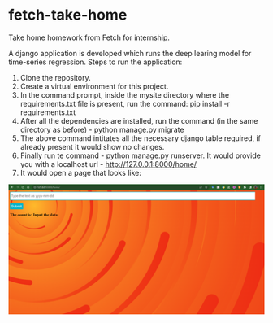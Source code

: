 # fetch-take-home
Take home homework from Fetch for internship.

A django application is developed which runs the deep learing model for time-series regression.
Steps to run the application:
1. Clone the repository.
2. Create a virtual environment for this project.
3. In the command prompt, inside the mysite directory where the requirements.txt file is present, run the command: pip install -r requirements.txt
4. After all the dependencies are installed, run the command (in the same directory as before) - python manage.py migrate
5. The above command intitates all the necessary django table required, if already present it would show no changes.
6. Finally run te command - python manage.py runserver. It would provide you with a localhost url - http://127.0.0.1:8000/home/
7. It would open a page that looks like:

![The page](https://github.com/Siddp278/fetch-take-home/blob/main/img/Screenshot%202023-02-03%20202910.png)
